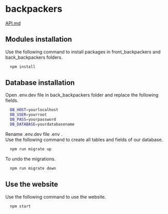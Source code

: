 # backpackers

[API.md](/docs/API.md)

## Modules installation

Use the following command to install packages in front_backpackers and back_backpackers folders.

```bash
  npm install
```

## Database installation

Open .env.dev file in back_backpackers folder and replace the following fields.

```bash
  DB_HOST=yourlocalhost
  DB_USER=yourroot
  DB_PASS=yourpassword
  DB_DATABASE=yourdatabasename
```

Rename .env.dev file .env .
<br />Use the following command to create all tables and fields of our database.

```bash
  npm run migrate up
```

To undo the migrations.

```bash
  npm run migrate down
```

## Use the website

Use the following command to use the website.

```bash
  npm start
```
